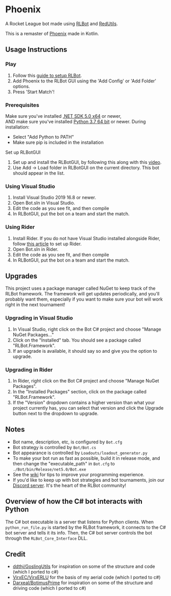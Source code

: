 # Phoenix

A Rocket League bot made using [RLBot](http://rlbot.org/) and [RedUtils](https://github.com/ItsCodeRed/RedUtils).

This is a remaster of [Phoenix](https://github.com/NicEastvillage/RLBot-Phoenix) made in Kotlin.

## Usage Instructions

### Play

1. Follow this [guide to setup RLBot](https://youtu.be/oXkbizklI2U).
1. Add Phoenix to the RLBot GUI using the 'Add Config' or 'Add Folder' options.
1. Press 'Start Match'!

### Prerequisites
Make sure you've installed [.NET SDK 5.0 x64](https://dotnet.microsoft.com/download) or newer,  
AND make sure you've installed [Python 3.7 64 bit](https://www.python.org/ftp/python/3.7.3/python-3.7.3-amd64.exe) or newer. During installation:
   - Select "Add Python to PATH"
   - Make sure pip is included in the installation
   
Set up RLBotGUI
1. Set up and install the RLBotGUI, by following this along with this [video](https://www.youtube.com/watch?v=oXkbizklI2U&t=0s).
1. Use Add -> Load folder in RLBotGUI on the current directory. This bot should appear in the list.


### Using Visual Studio
1. Install Visual Studio 2019 16.8 or newer.
1. Open Bot.sln in Visual Studio.
1. Edit the code as you see fit, and then compile 
1. In RLBotGUI, put the bot on a team and start the match.

### Using Rider
1. Install Rider. If you do not have Visual Studio installed alongside Rider, follow [this article](https://rider-support.jetbrains.com/hc/en-us/articles/207288089-Using-Rider-under-Windows-without-Visual-Studio-prerequisites) to set up Rider.
1. Open Bot.sln in Rider.
1. Edit the code as you see fit, and then compile
1. In RLBotGUI, put the bot on a team and start the match.

## Upgrades

This project uses a package manager called NuGet to keep track of the RLBot framework.
The framework will get updates periodically, and you'll probably want them, especially if you want to make sure
your bot will work right in the next tournament!

### Upgrading in Visual Studio
1. In Visual Studio, right click on the Bot C# project and choose "Manage NuGet Packages..."
1. Click on the "Installed" tab. You should see a package called "RLBot.Framework".
1. If an upgrade is available, it should say so and give you the option to upgrade.

### Upgrading in Rider
1. In Rider, right click on the Bot C# project and choose "Manage NuGet Packages".
1. In the "Installed Packages" section, click on the package called "RLBot.Framework".
1. If the "Version" dropdown contains a higher version than what your project currently has, you can select that version and click the Upgrade button next to the dropdown to upgrade.

## Notes

- Bot name, description, etc, is configured by `Bot.cfg`
- Bot strategy is controlled by `Bot/Bot.cs`
- Bot appearance is controlled by `Loadouts/loadout_generator.py`
- To make your bot run as fast as possible, build it in release mode, and then change the "executable_path" in `Bot.cfg` to `./Bot/bin/Release/net5.0/Bot.exe`
- See the [wiki](https://github.com/RLBot/RLBotCSharpExample/wiki) for tips to improve your programming experience.
- If you'd like to keep up with bot strategies and bot tournaments, join our [Discord server](https://discord.gg/q9pbsWz). It's the heart of the RLBot community!


## Overview of how the C# bot interacts with Python

The C# bot executable is a server that listens for Python clients.
When `python_run_file.py` is started by the RLBot framework, it connects to the C# bot server and tells it its info.
Then, the C# bot server controls the bot through the `RLBot_Core_Interface` DLL.

## Credit

-  [ddthj/GoslingUtils](https://github.com/ddthj/GoslingUtils) for inspiration on some of the structure and code (which I ported to c#)
-  [VirxEC/VirxERLU](https://github.com/VirxEC/VirxERLU) for the basis of my aerial code (which I ported to c#)
-  [Darxeal/BotimusPrime](https://github.com/Darxeal/BotimusPrime) for inspiration on some of the structure and driving code (which I ported to c#)
